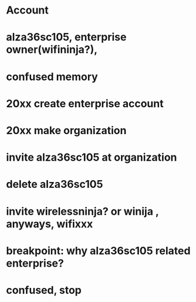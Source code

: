 # Account
# alza36sc105, enterprise owner(wifininja?),
# confused memory
# 20xx create enterprise account
# 20xx make organization
# invite alza36sc105 at organization
# delete alza36sc105
# invite wirelessninja? or winija , anyways, wifixxx
# breakpoint: why alza36sc105 related enterprise? 
# confused, stop
